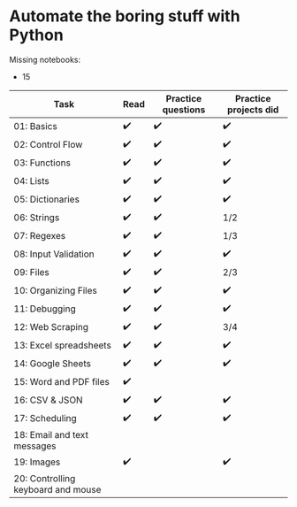 # Automate the boring stuff with Python

Missing notebooks:
- 15


| Task                  | Read                | Practice questions | Practice projects did|
|-----------------------|---------------------|--------------------|----------------------|
| 01: Basics            | :heavy_check_mark:  | :heavy_check_mark: | :heavy_check_mark: |
| 02: Control Flow      |:heavy_check_mark:   | :heavy_check_mark: | :heavy_check_mark: |
| 03: Functions         | :heavy_check_mark:  | :heavy_check_mark: | :heavy_check_mark: | 
| 04: Lists             | :heavy_check_mark:  | :heavy_check_mark: | :heavy_check_mark: |
| 05: Dictionaries      | :heavy_check_mark:  | :heavy_check_mark: | :heavy_check_mark: |
| 06: Strings           | :heavy_check_mark:  | :heavy_check_mark: |  1/2 |
| 07: Regexes           | :heavy_check_mark:  | :heavy_check_mark: | 1/3 |
| 08: Input Validation  | :heavy_check_mark:  | :heavy_check_mark: | :heavy_check_mark: |
| 09: Files             | :heavy_check_mark:  | :heavy_check_mark: | 2/3 |
| 10: Organizing Files  | :heavy_check_mark:  | :heavy_check_mark: | :heavy_check_mark: |
| 11: Debugging         | :heavy_check_mark:  | :heavy_check_mark: | :heavy_check_mark: |
| 12: Web Scraping      | :heavy_check_mark:  |:heavy_check_mark:  | 3/4 |
| 13: Excel spreadsheets| :heavy_check_mark:  |:heavy_check_mark:  |:heavy_check_mark: |
| 14: Google Sheets     | :heavy_check_mark:  | :heavy_check_mark: | :heavy_check_mark: |
| 15: Word and PDF files|:heavy_check_mark:  | |  |
| 16: CSV & JSON        | :heavy_check_mark:  | :heavy_check_mark: | :heavy_check_mark: |
| 17: Scheduling        | :heavy_check_mark:|:heavy_check_mark: |:heavy_check_mark:  |
| 18: Email and text messages |  |  |  |
| 19: Images |:heavy_check_mark:  |  |:heavy_check_mark:  |
| 20: Controlling keyboard and mouse |  |  |  |
